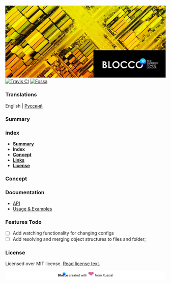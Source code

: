 ![Blocco❜❜ - modern config loader for node.js](./docs/images/banner.jpg)
[![Travis CI](https://api.travis-ci.org/ShadyMind/Blocco.svg?branch=master)](https://travis-ci.org/ShadyMind/Blocco)
[![Fossa](https://app.fossa.io/api/projects/git%2Bgithub.com%2Feslint%2Feslint.svg?type=shield)](https://app.fossa.io/projects/git%2Bgithub.com%2Feslint%2Feslint/refs/branch/master/e18c827cc12cb1c52e5d0aa993f572cb56238704)
### __Translations__
English | [Русский](./docs/ru_RU/00-readme.md)
### Summary

### index
- [__Summary__](#summary)
- __Index__
- [__Concept__](#concept)
- [__Links__](#links)
- [__License__](#license)

### Concept


### Documentation
* [API](./docs/en_US/01-api.md)
* [Usage & Examples](./docs/en_US/02-usage-examples.md)

### Features Todo
* [ ] Add watching functionality for changing configs
* [ ] Add resolving and merging object structures to files and folder;

### License
Licensed over MIT license. [Read license text](./docs/en_US/99-license.md).

![](./docs/images/footer.svg)